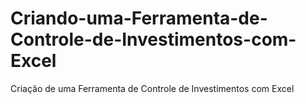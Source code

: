 # Criando-uma-Ferramenta-de-Controle-de-Investimentos-com-Excel
Criação de uma Ferramenta de Controle de Investimentos com Excel
